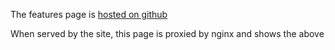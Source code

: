 The features page is [hosted on github](https://github.com/iot-edge/iot-edge-docs/blob/master/docs/features.md)

When served by the site, this page is proxied by nginx and shows the above